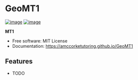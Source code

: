 # GeoMT1


[![image](https://img.shields.io/pypi/v/GeoMT1.svg)](https://pypi.python.org/pypi/GeoMT1)
[![image](https://img.shields.io/conda/vn/conda-forge/GeoMT1.svg)](https://anaconda.org/conda-forge/GeoMT1)


**MT1**


-   Free software: MIT License
-   Documentation: https://amccorketutoring.github.io/GeoMT1
    

## Features

-   TODO
